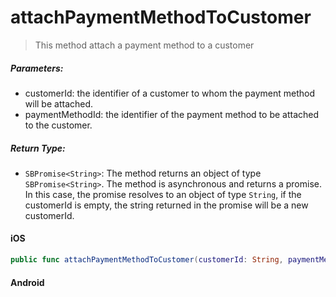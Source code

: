 # attachPaymentMethodToCustomer

> This method attach a payment method to a customer

##### Parameters:

* customerId: the identifier of a customer to whom the payment method will be attached.
* paymentMethodId: the identifier of the payment method to be attached to the customer.

##### Return Type:

* ```SBPromise<String>```: The method returns an object of type ```SBPromise<String>```. The method is asynchronous and returns a promise. In this case, the promise resolves to an object of type ```String```, if the customerId is empty, the string returned in the promise will be a new customerId.

<!-- tabs:start -->

#### **iOS**

```swift
public func attachPaymentMethodToCustomer(customerId: String, paymentMethodId: String) -> SBPromise<String>
```

#### **Android**

```kotlin
```

<!-- tabs:end -->